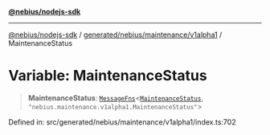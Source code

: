 [**@nebius/nodejs-sdk**](../../../../../README.md)

---

[@nebius/nodejs-sdk](../../../../../README.md) / [generated/nebius/maintenance/v1alpha1](../README.md) / MaintenanceStatus

# Variable: MaintenanceStatus

> **MaintenanceStatus**: [`MessageFns`](../../../../../runtime/protos/core/interfaces/MessageFns.md)\<[`MaintenanceStatus`](../interfaces/MaintenanceStatus.md), `"nebius.maintenance.v1alpha1.MaintenanceStatus"`\>

Defined in: src/generated/nebius/maintenance/v1alpha1/index.ts:702
